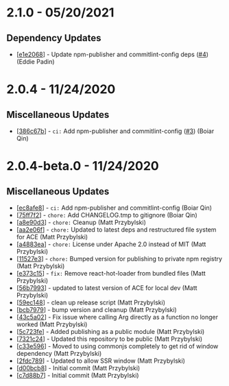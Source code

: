 # 2.1.0 - 05/20/2021
## Dependency Updates
* [[e1e2068](https://github.com/spothero/fe-arg/commit/e1e2068)] - Update npm-publisher and commitlint-config deps ([#4](https://github.com/spothero/fe-arg/pull/4)) (Eddie Padin)

# 2.0.4 - 11/24/2020

## Miscellaneous Updates
* [[386c67b](https://github.com/spothero/fe-arg/commit/386c67b)] - `ci:` Add npm-publisher and commitlint-config ([#3](https://github.com/spothero/fe-arg/pull/3)) (Boiar Qin)

# 2.0.4-beta.0 - 11/24/2020
## Miscellaneous Updates
* [[ec8afe8](https://github.com/spothero/fe-arg/commit/ec8afe8)] - `ci:` Add npm-publisher and commitlint-config (Boiar Qin)
* [[75ff7f2](https://github.com/spothero/fe-arg/commit/75ff7f2)] - `chore:` Add CHANGELOG.tmp to gitignore (Boiar Qin)
* [[a8e90d3](https://github.com/spothero/fe-arg/commit/a8e90d3)] - `chore:` Cleanup (Matt Przybylski)
* [[aa2e06f](https://github.com/spothero/fe-arg/commit/aa2e06f)] - `chore:` Updated to latest deps and restructured file system for ACE (Matt Przybylski)
* [[a4883ea](https://github.com/spothero/fe-arg/commit/a4883ea)] - `chore:` License under Apache 2.0 instead of MIT (Matt Przybylski)
* [[11527e3](https://github.com/spothero/fe-arg/commit/11527e3)] - `chore:` Bumped version for publishing to private npm registry (Matt Przybylski)
* [[e373c15](https://github.com/spothero/fe-arg/commit/e373c15)] - `fix:` Remove react-hot-loader from bundled files (Matt Przybylski)
* [[56b7993](https://github.com/spothero/fe-arg/commit/56b7993)] - updated to latest version of ACE for local dev (Matt Przybylski)
* [[59ec148](https://github.com/spothero/fe-arg/commit/59ec148)] - clean up release script (Matt Przybylski)
* [[bcb7979](https://github.com/spothero/fe-arg/commit/bcb7979)] - bump version and cleanup (Matt Przybylski)
* [[43c5a02](https://github.com/spothero/fe-arg/commit/43c5a02)] - Fix issue where calling Arg directly as a function no longer worked (Matt Przybylski)
* [[5c723fe](https://github.com/spothero/fe-arg/commit/5c723fe)] - Added publishing as a public module (Matt Przybylski)
* [[7321c24](https://github.com/spothero/fe-arg/commit/7321c24)] - Updated this repository to be public (Matt Przybylski)
* [[c33e596](https://github.com/spothero/fe-arg/commit/c33e596)] - Moved to using commonjs completely to get rid of window dependency (Matt Przybylski)
* [[2fdc789](https://github.com/spothero/fe-arg/commit/2fdc789)] - Updated to allow SSR window (Matt Przybylski)
* [[d00bcb8](https://github.com/spothero/fe-arg/commit/d00bcb8)] - Initial commit (Matt Przybylski)
* [[c7d88b7](https://github.com/spothero/fe-arg/commit/c7d88b7)] - Initial commit (Matt Przybylski)
